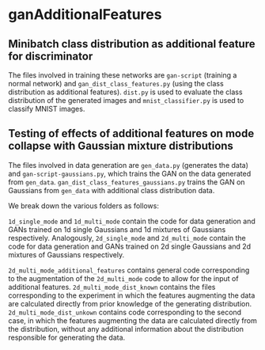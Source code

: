 # ganAdditionalFeatures

## Minibatch class distribution as additional feature for discriminator

The files involved in training these networks are ```gan-script``` (training a normal network) and ```gan_dist_class_features.py``` (using the class distribution as additional features). ```dist.py``` is used to evaluate the class distribution of the generated images and ```mnist_classifier.py``` is used to classify MNIST images.


## Testing of effects of additional features on mode collapse with Gaussian mixture distributions

The files involved in data generation are ```gen_data.py``` (generates the data) and ```gan-script-gaussians.py```, which trains the GAN on the data generated from ```gen_data```. ```gan_dist_class_features_gaussians.py``` trains the GAN on Gaussians from ```gen_data``` with additional class distribution  data.

We break down the various folders as follows: 

```1d_single_mode``` and ```1d_multi_mode``` contain the code for data generation and GANs trained on 1d single Gaussians and 1d mixtures of Gaussians respectively.  Analogously, ```2d_single_mode``` and ```2d_multi_mode``` contain the code for data generation and GANs trained on 2d single Gaussians and 2d mixtures of Gaussians respectively.

```2d_multi_mode_additional_features``` contains general code corresponding to the augmentation of the ```2d_multi_mode``` code to allow for the input of additional features.  ```2d_multi_mode_dist_known```  contains the files corresponding to the experiment in which the features augmenting the data are calculated directly from prior knowledge of the generating distribution.  ```2d_multi_mode_dist_unkown``` contains code corresponding to the second case, in which the features augmenting the data are calculated directly from the distribution, without any additional information about the distribution responsible for generating the data.

